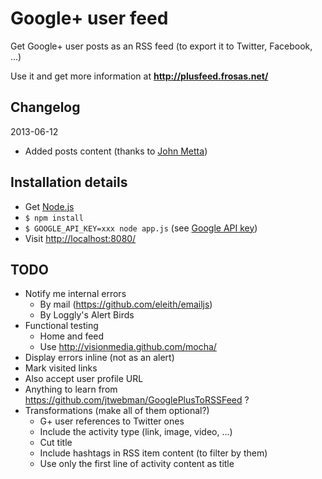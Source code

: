 # Google+ user feed

Get Google+ user posts as an RSS feed (to export it to Twitter, Facebook, ...)

Use it and get more information at **http://plusfeed.frosas.net/**

## Changelog

2013-06-12

- Added posts content (thanks to [John Metta](https://github.com/johnmetta))

## Installation details

- Get [Node.js](http://nodejs.org/)
- `$ npm install`
- `$ GOOGLE_API_KEY=xxx node app.js` (see [Google API key](https://developers.google.com/+/api/oauth))
- Visit [http://localhost:8080/](http://localhost:8080/)

## TODO

- Notify me internal errors
  - By mail (https://github.com/eleith/emailjs)
  - By Loggly's Alert Birds
- Functional testing
   - Home and feed
   - Use http://visionmedia.github.com/mocha/
- Display errors inline (not as an alert)
- Mark visited links
- Also accept user profile URL
- Anything to learn from https://github.com/jtwebman/GooglePlusToRSSFeed ?
- Transformations (make all of them optional?)
    - G+ user references to Twitter ones
    - Include the activity type (link, image, video, ...)
    - Cut title
    - Include hashtags in RSS item content (to filter by them)
    - Use only the first line of activity content as title

